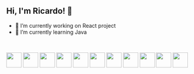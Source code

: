 ## Hi, I'm Ricardo! 👋
<!--
**rmelo55/rmelo55** is a ✨ _special_ ✨ repository because its `README.md` (this file) appears on your GitHub profile.
-->
- 🔭 I’m currently working on React project
- 🌱 I’m currently learning Java
<!--
- 🤔 I’m looking for help with ...
- 👯 I’m looking to collaborate on ...
- 💬 Ask me about ...
- 📫 How to reach me: ...
- 😄 Pronouns: ...
- ⚡ Fun fact: ...
-->
##
<div style="display: inline_block"><br>
  <img src="https://cdn.jsdelivr.net/gh/devicons/devicon@latest/icons/linux/linux-original.svg" height="40px" />
  <img src="https://cdn.jsdelivr.net/gh/devicons/devicon@latest/icons/html5/html5-original.svg" height="40px" />
  <img src="https://cdn.jsdelivr.net/gh/devicons/devicon@latest/icons/css3/css3-original.svg" height="40px" />
  <img src="https://cdn.jsdelivr.net/gh/devicons/devicon@latest/icons/bootstrap/bootstrap-original.svg" height="40px" />
  <img src="https://cdn.jsdelivr.net/gh/devicons/devicon@latest/icons/javascript/javascript-original.svg" height="40px" />
  <img src="https://cdn.jsdelivr.net/gh/devicons/devicon@latest/icons/react/react-original.svg" height="40px" />
  <img src="https://cdn.jsdelivr.net/gh/devicons/devicon@latest/icons/gatsby/gatsby-original.svg" height="40px" />
  <img src="https://cdn.jsdelivr.net/gh/devicons/devicon@latest/icons/graphql/graphql-plain.svg" height="40px" />
  <img src="https://cdn.jsdelivr.net/gh/devicons/devicon@latest/icons/azuresqldatabase/azuresqldatabase-original.svg" height="40px"  />
  <img src="https://cdn.jsdelivr.net/gh/devicons/devicon@latest/icons/php/php-original.svg" height="40px" />
  <img src="https://cdn.jsdelivr.net/gh/devicons/devicon@latest/icons/python/python-original.svg" height="40px" />

</div>
